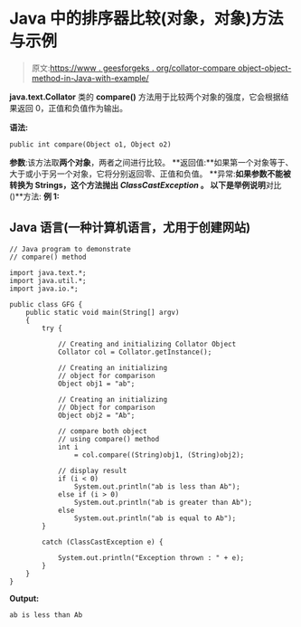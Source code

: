 # Java 中的排序器比较(对象，对象)方法与示例

> 原文:[https://www . geesforgeks . org/collator-compare object-object-method-in-Java-with-example/](https://www.geeksforgeeks.org/collator-compareobject-object-method-in-java-with-example/)

**java.text.Collator** 类的 **compare()** 方法用于比较两个对象的强度，它会根据结果返回 0，正值和负值作为输出。

**语法:**

```
public int compare(Object o1, Object o2)
```

**参数**:该方法取**两个对象**，两者之间进行比较。
**返回值:**如果第一个对象等于、大于或小于另一个对象，它将分别返回零、正值和负值。
**异常:**如果参数不能被转换为 Strings，这个方法抛出 *ClassCastException* 。
以下是举例说明**对比()**方法:
**例 1:**

## Java 语言(一种计算机语言，尤用于创建网站)

```
// Java program to demonstrate
// compare() method

import java.text.*;
import java.util.*;
import java.io.*;

public class GFG {
    public static void main(String[] argv)
    {
        try {

            // Creating and initializing Collator Object
            Collator col = Collator.getInstance();

            // Creating an initializing
            // object for comparison
            Object obj1 = "ab";

            // Creating an initializing
            // Object for comparison
            Object obj2 = "Ab";

            // compare both object
            // using compare() method
            int i
                = col.compare((String)obj1, (String)obj2);

            // display result
            if (i < 0)
                System.out.println("ab is less than Ab");
            else if (i > 0)
                System.out.println("ab is greater than Ab");
            else
                System.out.println("ab is equal to Ab");
        }

        catch (ClassCastException e) {

            System.out.println("Exception thrown : " + e);
        }
    }
}
```

**Output:** 

```
ab is less than Ab
```